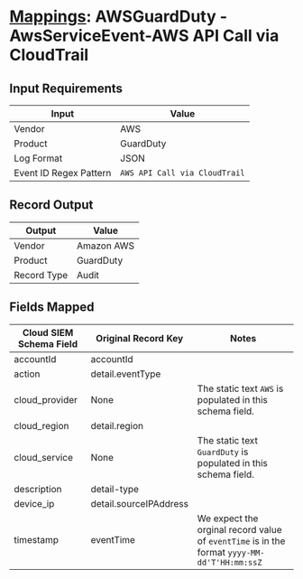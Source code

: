 # [Mappings](README.md): AWSGuardDuty - AwsServiceEvent-AWS API Call via CloudTrail

## Input Requirements

|Input|Value|
|-----|-----|
|Vendor|AWS|
|Product|GuardDuty|
|Log Format|JSON|
|Event ID Regex Pattern|`AWS API Call via CloudTrail`|

## Record Output

|Output|Value|
|------|-----|
|Vendor|Amazon AWS|
|Product|GuardDuty|
|Record Type|Audit|

## Fields Mapped

|Cloud SIEM Schema Field|Original Record Key|Notes|
|-----------------------|-------------------|-----|
|accountId|accountId||
|action|detail.eventType||
|cloud_provider|None|The static text `AWS` is populated in this schema field.|
|cloud_region|detail.region||
|cloud_service|None|The static text `GuardDuty` is populated in this schema field.|
|description|detail-type||
|device_ip|detail.sourceIPAddress||
|timestamp|eventTime|We expect the orginal record value of `eventTime` is in the format `yyyy-MM-dd'T'HH:mm:ssZ`|

